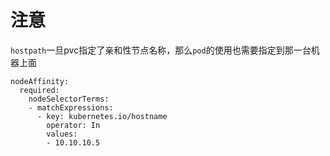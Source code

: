 # 注意
`hostpath`一旦pvc指定了亲和性节点名称，那么`pod`的使用也需要指定到那一台机器上面
```
nodeAffinity:
  required:
    nodeSelectorTerms:
    - matchExpressions:
      - key: kubernetes.io/hostname
        operator: In
        values:
        - 10.10.10.5
```
